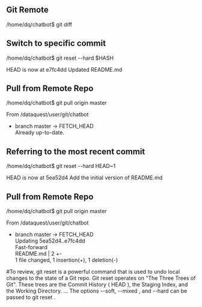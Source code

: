 ## Git Remote

/home/dq/chatbot$ git diff  

## Switch to specific commit #
/home/dq/chatbot$ git reset --hard $HASH 

HEAD is now at e7fc4dd Updated README.md

## Pull from Remote Repo #
/home/dq/chatbot$ git pull origin master 

From /dataquest/user/git/chatbot                                                
 * branch            master     -> FETCH_HEAD                                   
Already up-to-date.  

## Referring to the most recent commit #
/home/dq/chatbot$ git reset --hard HEAD~1

HEAD is now at 5ea52d4 Add the initial version of README.md 

## Pull from Remote Repo #
/home/dq/chatbot$ git pull origin master 

From /dataquest/user/git/chatbot                                                
 * branch            master     -> FETCH_HEAD                                   
Updating 5ea52d4..e7fc4dd                                                       
Fast-forward                                                                    
 README.md | 2 +-                                                               
 1 file changed, 1 insertion(+), 1 deletion(-)                                  

#To review, git reset is a powerful command that is used to undo local changes to the state of a Git repo. Git reset operates on "The Three Trees of Git". These trees are the Commit History ( HEAD ), the Staging Index, and the Working Directory. ... The options --soft, --mixed , and --hard can be passed to git reset .
